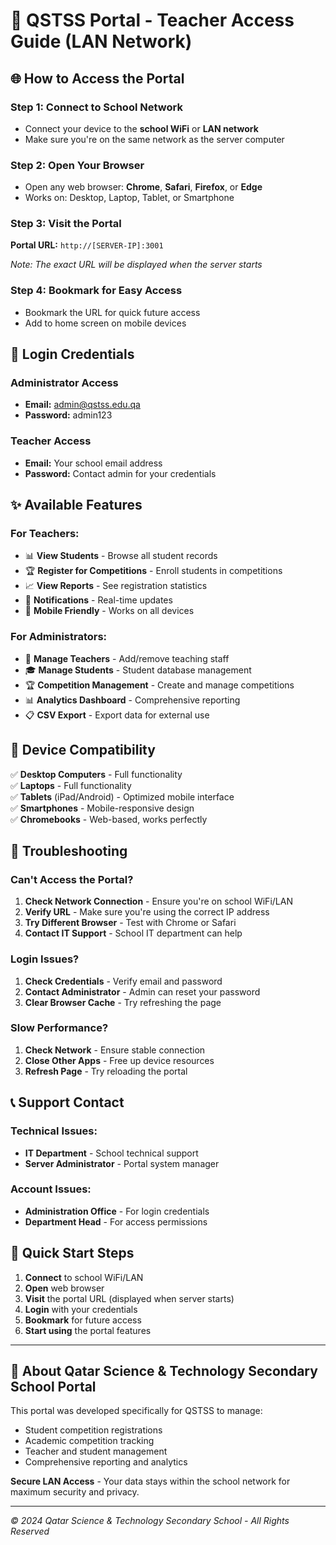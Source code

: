 # 🏫 QSTSS Portal - Teacher Access Guide (LAN Network)

## 🌐 How to Access the Portal

### **Step 1: Connect to School Network**
- Connect your device to the **school WiFi** or **LAN network**
- Make sure you're on the same network as the server computer

### **Step 2: Open Your Browser**
- Open any web browser: **Chrome**, **Safari**, **Firefox**, or **Edge**
- Works on: Desktop, Laptop, Tablet, or Smartphone

### **Step 3: Visit the Portal**
**Portal URL:** `http://[SERVER-IP]:3001`

*Note: The exact URL will be displayed when the server starts*

### **Step 4: Bookmark for Easy Access**
- Bookmark the URL for quick future access
- Add to home screen on mobile devices

## 🔐 Login Credentials

### **Administrator Access**
- **Email:** admin@qstss.edu.qa
- **Password:** admin123

### **Teacher Access**
- **Email:** Your school email address
- **Password:** Contact admin for your credentials

## ✨ Available Features

### **For Teachers:**
- 📊 **View Students** - Browse all student records
- 🏆 **Register for Competitions** - Enroll students in competitions
- 📈 **View Reports** - See registration statistics
- 🔔 **Notifications** - Real-time updates
- 📱 **Mobile Friendly** - Works on all devices

### **For Administrators:**
- 👥 **Manage Teachers** - Add/remove teaching staff
- 🎓 **Manage Students** - Student database management
- 🏆 **Competition Management** - Create and manage competitions
- 📊 **Analytics Dashboard** - Comprehensive reporting
- 📋 **CSV Export** - Export data for external use

## 📱 Device Compatibility

✅ **Desktop Computers** - Full functionality  
✅ **Laptops** - Full functionality  
✅ **Tablets** (iPad/Android) - Optimized mobile interface  
✅ **Smartphones** - Mobile-responsive design  
✅ **Chromebooks** - Web-based, works perfectly  

## 🔧 Troubleshooting

### **Can't Access the Portal?**
1. **Check Network Connection** - Ensure you're on school WiFi/LAN
2. **Verify URL** - Make sure you're using the correct IP address
3. **Try Different Browser** - Test with Chrome or Safari
4. **Contact IT Support** - School IT department can help

### **Login Issues?**
1. **Check Credentials** - Verify email and password
2. **Contact Administrator** - Admin can reset your password
3. **Clear Browser Cache** - Try refreshing the page

### **Slow Performance?**
1. **Check Network** - Ensure stable connection
2. **Close Other Apps** - Free up device resources
3. **Refresh Page** - Try reloading the portal

## 📞 Support Contact

### **Technical Issues:**
- **IT Department** - School technical support
- **Server Administrator** - Portal system manager

### **Account Issues:**
- **Administration Office** - For login credentials
- **Department Head** - For access permissions

## 🎯 Quick Start Steps

1. **Connect** to school WiFi/LAN
2. **Open** web browser
3. **Visit** the portal URL (displayed when server starts)
4. **Login** with your credentials
5. **Bookmark** for future access
6. **Start using** the portal features

---

## 🏫 About Qatar Science & Technology Secondary School Portal

This portal was developed specifically for QSTSS to manage:
- Student competition registrations
- Academic competition tracking
- Teacher and student management
- Comprehensive reporting and analytics

**Secure LAN Access** - Your data stays within the school network for maximum security and privacy.

---

*© 2024 Qatar Science & Technology Secondary School - All Rights Reserved*
